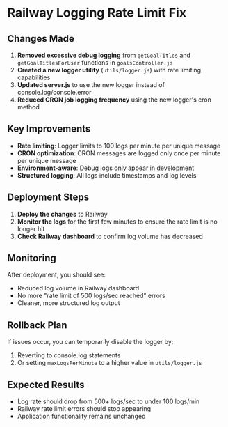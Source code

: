 # Railway Logging Rate Limit Fix

## Changes Made

1. **Removed excessive debug logging** from `getGoalTitles` and `getGoalTitlesForUser` functions in `goalsController.js`
2. **Created a new logger utility** (`utils/logger.js`) with rate limiting capabilities
3. **Updated server.js** to use the new logger instead of console.log/console.error
4. **Reduced CRON job logging frequency** using the new logger's cron method

## Key Improvements

- **Rate limiting**: Logger limits to 100 logs per minute per unique message
- **CRON optimization**: CRON messages are logged only once per minute per unique message
- **Environment-aware**: Debug logs only appear in development
- **Structured logging**: All logs include timestamps and log levels

## Deployment Steps

1. **Deploy the changes** to Railway
2. **Monitor the logs** for the first few minutes to ensure the rate limit is no longer hit
3. **Check Railway dashboard** to confirm log volume has decreased

## Monitoring

After deployment, you should see:
- Reduced log volume in Railway dashboard
- No more "rate limit of 500 logs/sec reached" errors
- Cleaner, more structured log output

## Rollback Plan

If issues occur, you can temporarily disable the logger by:
1. Reverting to console.log statements
2. Or setting `maxLogsPerMinute` to a higher value in `utils/logger.js`

## Expected Results

- Log rate should drop from 500+ logs/sec to under 100 logs/min
- Railway rate limit errors should stop appearing
- Application functionality remains unchanged
